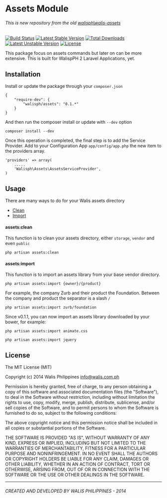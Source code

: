 # Assets Module
###### This is new repository from the old [walisph\walis-assets](https://github.com/walisph/walis-assets)
[![Build Status](https://travis-ci.org/walisph/assets.svg)](https://travis-ci.org/walisph/assets)
[![Latest Stable Version](https://poser.pugx.org/walisph/assets/v/stable.svg)](https://packagist.org/packages/walisph/assets)
[![Total Downloads](https://poser.pugx.org/walisph/assets/downloads.svg)](https://packagist.org/packages/walisph/assets)
[![Latest Unstable Version](https://poser.pugx.org/walisph/assets/v/unstable.svg)](https://packagist.org/packages/walisph/assets)
[![License](https://poser.pugx.org/walisph/assets/license.svg)](https://packagist.org/packages/walisph/assets)

This package focus on assets commands but later on can be more extensive. This is built for WalispPH 2 Laravel Applications, yet.

## Installation
Install or update the package through your `composer.json`
```
{
    "require-dev": {
        "walisph/assets": "0.1.*"
    }
}
```
And then run the composer install or update with `--dev` option
```
composer install --dev
```

Once this operation is completed, the final step is to add the Service Provider. Add to your Configuration App `app/config/app.php` the new item to the providers array.
```
'providers' => array(
    .....
    'Walisph\Assets\AssetsServiceProvider',
)
```

## Usage
There are many ways to do for your Walis assets directory
 - [Clean](#assetsclean)
 - [Import](#assetsimport)

#### assets:clean
This function is to clean your assets directory, either `storage`, `vendor` and even `public`
```
php artisan assets:clean
```

#### assets:import
This function is to import an assets library from your base vendor directory.
```
php artisan assets:import {owner}/{product}
```

For example, the company Zurb and their product the Foundation. Between the company and product the separator is a slash `/`
```
php artisan assets:import zurb/foundation
```
Since v0.1.1, you can now import an assets library downloaded by your bower, for example:
```
php artisan assets:import animate.css

php artisan assets:import jquery
```


## License
The MIT License (MIT)

Copyright (c) 2014 Walis Philippines <info@walis.com.ph>

Permission is hereby granted, free of charge, to any person obtaining a copy
of this software and associated documentation files (the "Software"), to deal
in the Software without restriction, including without limitation the rights
to use, copy, modify, merge, publish, distribute, sublicense, and/or sell
copies of the Software, and to permit persons to whom the Software is
furnished to do so, subject to the following conditions:

The above copyright notice and this permission notice shall be included in
all copies or substantial portions of the Software.

THE SOFTWARE IS PROVIDED "AS IS", WITHOUT WARRANTY OF ANY KIND, EXPRESS OR
IMPLIED, INCLUDING BUT NOT LIMITED TO THE WARRANTIES OF MERCHANTABILITY,
FITNESS FOR A PARTICULAR PURPOSE AND NONINFRINGEMENT. IN NO EVENT SHALL THE
AUTHORS OR COPYRIGHT HOLDERS BE LIABLE FOR ANY CLAIM, DAMAGES OR OTHER
LIABILITY, WHETHER IN AN ACTION OF CONTRACT, TORT OR OTHERWISE, ARISING FROM,
OUT OF OR IN CONNECTION WITH THE SOFTWARE OR THE USE OR OTHER DEALINGS IN
THE SOFTWARE.

* * *


###### CREATED AND DEVELOPED BY WALIS PHILIPPINES - 2014